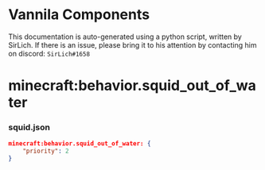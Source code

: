 # Vannila Components
This documentation is auto-generated using a python script, written by SirLich. If there is an issue, please bring it to his attention by contacting him on discord: `SirLich#1658`

# minecraft:behavior.squid_out_of_water
### squid.json
```JSON
minecraft:behavior.squid_out_of_water: {
    "priority": 2
}
```

